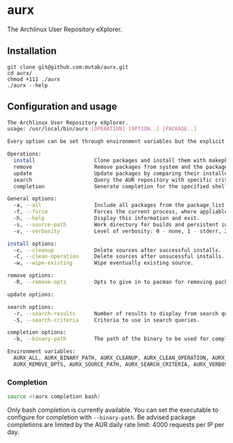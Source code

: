 # aurx
The Archlinux User Repository eXplorer.

## Installation
```
git clone git@github.com:mvtab/aurx.git
cd aurx/
chmod +111 ./aurx
./aurx --help
```

## Configuration and usage
```bash
The Archlinux User Repository eXplorer.
usage: /usr/local/bin/aurx [OPERATION] [OPTION..] [PACKAGE..] 

Every option can be set through environment variables but the explicit option has the highest priority.

Operations:
  install                   Clone packages and install them with makepkg.
  remove                    Remove packages from system and the package_list.
  update                    Update packages by comparing their installed version with the latest.
  search                    Query the AUR repository with specific criterias and keywords.
  completion                Generate completion for the specified shell.

General options:
  -a, --all                 Include all packages from the package_list.
  -f, --force               Forces the current process, where appliable.
  -h, --help                Display this information and exit.
  -s, --source-path         Work directory for builds and persistent information.
  -v, --verbosity           Level of verbosity: 0 - none, 1 - stderr, 2 - all.

install options:
  -c, --cleanup             Delete sources after successful installs.
  -C, --clean-operation     Delete sources after unsucessful installs.
  -w, --wipe-existing       Wipe eventually existing source.

remove options:
  -R, --remove-opts         Opts to give in to pacman for removing package. (Default '-R')

update options:

search options:
  -r, --search-results      Number of results to display from search queries.
  -S, --search-criteria     Criteria to use in search queries.

completion options:
  -b, --binary-path         The path of the binary to be used for completion.

Environment variables:
  AURX_ALL, AURX_BINARY_PATH, AURX_CLEANUP, AURX_CLEAN_OPERATION, AURX_FORCE, AURX_SEARCH_RESULTS, 
  AURX_REMOVE_OPTS, AURX_SOURCE_PATH, AURX_SEARCH_CRITERIA, AURX_VERBOSITY, AURX_WIPE_EXISTING.
```

### Completion
```bash
source <(aurx completion bash)
```

Only bash completion is currently available. You can set the executable to configure for completion with `--binary-path`.
Be advised package completions are limited by the AUR daily rate limit: 4000 requests per IP per day.

